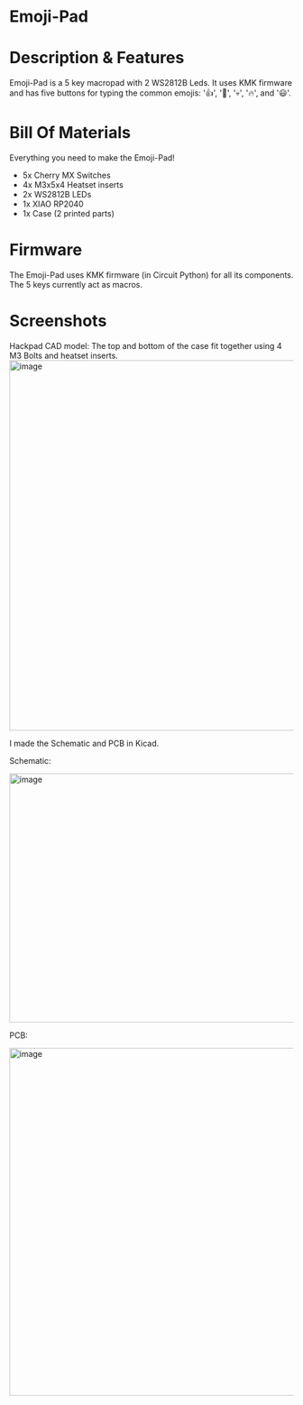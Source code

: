 # Emoji-Pad

# Description & Features
Emoji-Pad is a 5 key macropad with 2 WS2812B Leds. It uses KMK firmware and has five buttons for typing the common emojis: '👍', '🤣', '💀', '🔥', and '😃'.

# Bill Of Materials
Everything you need to make the Emoji-Pad!
- 5x Cherry MX Switches
- 4x M3x5x4 Heatset inserts
- 2x WS2812B LEDs
- 1x XIAO RP2040
- 1x Case (2 printed parts)

# Firmware
The Emoji-Pad uses KMK firmware (in Circuit Python) for all its components.
The 5 keys currently act as macros.

# Screenshots
Hackpad CAD model:
The top and bottom of the case fit together using 4 M3 Bolts and heatset inserts.
<img width="790" height="657" alt="image" src="https://github.com/user-attachments/assets/f948fbc8-b392-4ae2-aff6-d2bd62e42494" />

I made the Schematic and PCB in Kicad.

Schematic:

<img width="517" height="442" alt="image" src="https://github.com/user-attachments/assets/e6ddda74-16b7-4523-8ff0-0ad3426fd5cf" />

PCB:

<img width="639" height="617" alt="image" src="https://github.com/user-attachments/assets/ec1a6b79-f064-4b43-92bc-2d82612bd1fe" />

